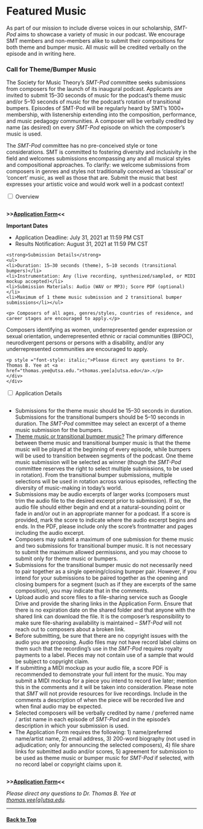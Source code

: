 <div class="hero-image" style="background-image: url('../images/pexels-kai-pilger-1132147.jpg');" alt="Headphones on a keyboard. Credit: Photo by Kai Pilger">
  <div class="hero-text" style = "left:150px">
    <h1>Featured Music</h1>
  </div>
</div>

As part of our mission to include diverse voices in our scholarship, _SMT-Pod_ aims to showcase a variety of music in our podcast. We encourage SMT members and non-members alike to submit their compositions for both theme and bumper music. All music will be credited verbally on the episode and in writing here.

### Call for Theme/Bumper Music
The Society for Music Theory’s _SMT-Pod_ committee seeks submissions from composers for the launch of its inaugural podcast. Applicants are invited to submit 15–30 seconds of music for the podcast’s theme music and/or 5–10 seconds of music for the podcast’s rotation of transitional bumpers. Episodes of SMT-Pod will be regularly heard by SMT’s 1000+ membership, with listenership extending into the composition, performance, and music pedagogy communities. A composer will be verbally credited by name (as desired) on every _SMT-Pod_ episode on which the composer’s music is used.

The _SMT-Pod_ committee has no pre-conceived style or tone considerations. SMT is committed to fostering diversity and inclusivity in the field and welcomes submissions encompassing any and all musical styles and compositional approaches. To clarify: we welcome submissions from composers in genres and styles not traditionally conceived as ‘classical’ or ‘concert’ music, as well as those that are. Submit the music that best expresses your artistic voice and would work well in a podcast context!

<div class="accordion">
<div class="accordTab">
<input type="checkbox" id="chck1" class="accordionInput">
<label class="accordTab-label" for="chck1">Overview</label>

  <div class="accordTab-content">
    <p style="padding-top: 15px;"><strong>>><a href="https://forms.gle/eBRnFNKFjxupmxwB8" target="_blank">Application Form</a><<</strong></p>
    <p><strong>Important Dates</strong></p>
      <ul><li>Application Deadline: July 31, 2021 at 11:59 PM CST</li>
      <li>Results Notification: August 31, 2021 at 11:59 PM CST</li></ul>

    <strong>Submission Details</strong>
    <ul>
    <li>Duration: 15–30 seconds (theme), 5–10 seconds (transitional bumpers)</li>
    <li>Instrumentation: Any (live recording, synthesized/sampled, or MIDI mockup accepted)</li>
    <li>Submission Materials: Audio (WAV or MP3); Score PDF (optional)</li>
    <li>Maximum of 1 theme music submission and 2 transitional bumper submissions</li></ul>

    <p> Composers of all ages, genres/styles, countries of residence, and career stages are encouraged to apply.</p>

<p>Composers identifying as women, underrepresented gender expression or sexual orientation, underrepresented ethnic or racial communities (BIPOC), neurodivergent persons or persons with a disability, and/or any underrepresented communities are encouraged to apply.</p>


    <p style ="font-style: italic;">Please direct any questions to Dr. Thomas B. Yee at <a href="thomas.yee@utsa.edu.">thomas.yee[a]utsa.edu</a>.</p>
    </div>
    </div>

<div class="accordTab">
<input type="checkbox" id="chck2" class="accordionInput">
<label class="accordTab-label" for="chck2">Application Details</label>
  <div class="accordTab-content">

<ul style="padding-top: 15px;">
<li>Submissions for the theme music should be 15–30 seconds in duration. Submissions for the transitional bumpers should be 5–10 seconds in duration. The <em>SMT-Pod</em> committee may select an excerpt of a theme music submission for the bumpers.</li>

<li><u>Theme music or transitional bumper music?</u> The primary difference between theme music and transitional bumper music is that the theme music will be played at the beginning of every episode, while bumpers will be used to transition between segments of the podcast. One theme music submission will be selected as winner (though the <em>SMT-Pod</em> committee reserves the right to select multiple submissions, to be used in rotation). From the transitional bumper submissions, multiple selections will be used in rotation across various episodes, reflecting the diversity of music-making in today’s world.</li>

<li>Submissions may be audio excerpts of larger works (composers must trim the audio file to the desired excerpt prior to submission). If so, the audio file should either begin and end at a natural-sounding point or fade in and/or out in an appropriate manner for a podcast. If a score is provided, mark the score to indicate where the audio excerpt begins and ends. In the PDF, please include only the score’s frontmatter and pages including the audio excerpt.</li>

<li>Composers may submit a maximum of one submission for theme music and two submissions for transitional bumper music. It is not necessary to submit the maximum allowed permissions, and you may choose to submit only for theme music or bumpers.</li>

<li>Submissions for the transitional bumper music do not necessarily need to pair together as a single opening/closing bumper pair. However, if you intend for your submissions to be paired together as the opening and closing bumpers for a segment (such as if they are excerpts of the same composition), you may indicate that in the comments.</li>

<li>Upload audio and score files to a file-sharing service such as Google Drive and provide the sharing links in the Application Form. Ensure that there is no expiration date on the shared folder and that anyone with the shared link can download the file. It is the composer’s responsibility to make sure file-sharing availability is maintained – <em>SMT-Pod</em> will not reach out to composers about a broken link.</li>

<li>Before submitting, be sure that there are no copyright issues with the audio you are proposing. Audio files may not have record label claims on them such that the recording’s use in the <em>SMT-Pod</em> requires royalty payments to a label. Pieces may not contain use of a sample that would be subject to copyright claim.</li>

<li>If submitting a MIDI mockup as your audio file, a score PDF is recommended to demonstrate your full intent for the music. You may submit a MIDI mockup for a piece you intend to record live later; mention this in the comments and it will be taken into consideration. Please note that <em>SMT</em> will not provide resources for live recordings. Include in the comments a description of when the piece will be recorded live and when final audio may be expected.</li>

<li>Selected composers will be verbally credited by name / preferred name / artist name in each episode of <em>SMT-Pod</em> and in the episode’s description in which your submission is used.</li>

<li>The Application Form requires the following: 1) name/preferred name/artist name, 2) email address, 3) 200-word biography (not used in adjudication; only for announcing the selected composers), 4) file share links for submitted audio and/or scores, 5) agreement for submission to be used as theme music or bumper music for <em>SMT-Pod</em> if selected, with no record label or copyright claims upon it.</li>
</ul>
<p style="padding-top: 15px;"><strong>>><a href="https://forms.gle/eBRnFNKFjxupmxwB8" target="_blank">Application Form</a><<</strong></p>
    <p style ="font-style: italic;">Please direct any questions to Dr. Thomas B. Yee at <a href="thomas.yee@utsa.edu.">thomas.yee[a]utsa.edu</a>.</p>
</div>
</div>
</div>

<hr>
<h4><a href="#top">Back to Top</a></h4>
